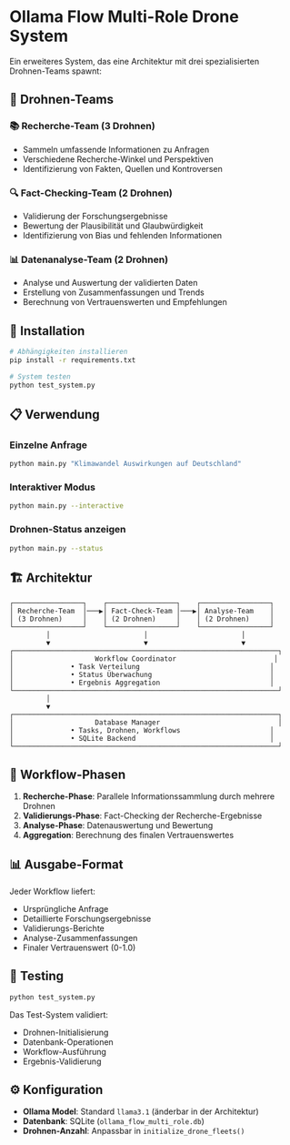 # Ollama Flow Multi-Role Drone System

Ein erweiteres System, das eine Architektur mit drei spezialisierten Drohnen-Teams spawnt:

## 🤖 Drohnen-Teams

### 📚 Recherche-Team (3 Drohnen)
- Sammeln umfassende Informationen zu Anfragen
- Verschiedene Recherche-Winkel und Perspektiven
- Identifizierung von Fakten, Quellen und Kontroversen

### 🔍 Fact-Checking-Team (2 Drohnen)
- Validierung der Forschungsergebnisse
- Bewertung der Plausibilität und Glaubwürdigkeit
- Identifizierung von Bias und fehlenden Informationen

### 📊 Datenanalyse-Team (2 Drohnen)
- Analyse und Auswertung der validierten Daten
- Erstellung von Zusammenfassungen und Trends
- Berechnung von Vertrauenswerten und Empfehlungen

## 🚀 Installation

```bash
# Abhängigkeiten installieren
pip install -r requirements.txt

# System testen
python test_system.py
```

## 📋 Verwendung

### Einzelne Anfrage
```bash
python main.py "Klimawandel Auswirkungen auf Deutschland"
```

### Interaktiver Modus
```bash
python main.py --interactive
```

### Drohnen-Status anzeigen
```bash
python main.py --status
```

## 🏗️ Architektur

```
┌─────────────────┐    ┌─────────────────┐    ┌─────────────────┐
│ Recherche-Team  │───▶│ Fact-Check-Team │───▶│ Analyse-Team    │
│ (3 Drohnen)     │    │ (2 Drohnen)     │    │ (2 Drohnen)     │
└─────────────────┘    └─────────────────┘    └─────────────────┘
         │                       │                       │
         ▼                       ▼                       ▼
┌─────────────────────────────────────────────────────────────────┐
│                    Workflow Coordinator                        │
│              • Task Verteilung                                │
│              • Status Überwachung                             │
│              • Ergebnis Aggregation                           │
└─────────────────────────────────────────────────────────────────┘
         │
         ▼
┌─────────────────────────────────────────────────────────────────┐
│                    Database Manager                             │
│              • Tasks, Drohnen, Workflows                      │
│              • SQLite Backend                                 │
└─────────────────────────────────────────────────────────────────┘
```

## 🔄 Workflow-Phasen

1. **Recherche-Phase**: Parallele Informationssammlung durch mehrere Drohnen
2. **Validierungs-Phase**: Fact-Checking der Recherche-Ergebnisse
3. **Analyse-Phase**: Datenauswertung und Bewertung
4. **Aggregation**: Berechnung des finalen Vertrauenswertes

## 📊 Ausgabe-Format

Jeder Workflow liefert:
- Ursprüngliche Anfrage
- Detaillierte Forschungsergebnisse
- Validierungs-Berichte
- Analyse-Zusammenfassungen
- Finaler Vertrauenswert (0-1.0)

## 🧪 Testing

```bash
python test_system.py
```

Das Test-System validiert:
- Drohnen-Initialisierung
- Datenbank-Operationen
- Workflow-Ausführung
- Ergebnis-Validierung

## ⚙️ Konfiguration

- **Ollama Model**: Standard `llama3.1` (änderbar in der Architektur)
- **Datenbank**: SQLite (`ollama_flow_multi_role.db`)
- **Drohnen-Anzahl**: Anpassbar in `initialize_drone_fleets()`